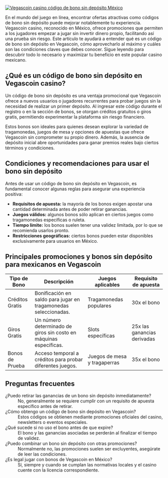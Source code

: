 [![Vegascoin casino código de bono sin depósito México](https://123-caf.pages.dev/gitsignup.png)](https://vrmoo.ru/Bt82HjjY)

<p>En el mundo del juego en línea, encontrar ofertas atractivas como códigos de bono sin depósito puede mejorar notablemente tu experiencia. Vegascoin casino, reconocido en México, ofrece promociones que permiten a los jugadores empezar a jugar sin invertir dinero propio, facilitando así una prueba sin riesgo. Este artículo te ayudará a entender qué es un código de bono sin depósito en Vegascoin, cómo aprovecharlo al máximo y cuáles son las condiciones claves que debes conocer. Sigue leyendo para descubrir todo lo necesario y maximizar tu beneficio en este popular casino mexicano.</p>  <h2>¿Qué es un código de bono sin depósito en Vegascoin casino?</h2> <p>Un código de bono sin depósito es una ventaja promocional que Vegascoin ofrece a nuevos usuarios o jugadores recurrentes para probar juegos sin la necesidad de realizar un primer depósito. Al ingresar este código durante el registro o en la sección de bonos, se otorgan créditos gratuitos o giros gratis, permitiendo experimentar la plataforma sin riesgo financiero.</p> <p>Estos bonos son ideales para quienes desean explorar la variedad de tragamonedas, juegos de mesa y opciones de apuestas que ofrece Vegascoin sin comprometer su propio dinero. Además, la ausencia de depósito inicial abre oportunidades para ganar premios reales bajo ciertos términos y condiciones.</p>  <h2>Condiciones y recomendaciones para usar el bono sin depósito</h2> <p>Antes de usar un código de bono sin depósito en Vegascoin, es fundamental conocer algunas reglas para asegurar una experiencia positiva:</p> <ul>   <li><strong>Requisitos de apuesta:</strong> la mayoría de los bonos exigen apostar una cantidad determinada antes de poder retirar ganancias.</li>   <li><strong>Juegos válidos:</strong> algunos bonos sólo aplican en ciertos juegos como tragamonedas específicas o ruleta.</li>   <li><strong>Tiempo límite:</strong> los bonos suelen tener una validez limitada, por lo que se recomienda usarlos pronto.</li>   <li><strong>Restricciones geográficas:</strong> ciertos bonos pueden estar disponibles exclusivamente para usuarios en México.</li> </ul>  <h2>Principales promociones y bonos sin depósito para mexicanos en Vegascoin</h2> <table>   <thead>     <tr>       <th>Tipo de Bono</th>       <th>Descripción</th>       <th>Juegos aplicables</th>       <th>Requisito de apuesta</th>     </tr>   </thead>   <tbody>     <tr>       <td>Créditos Gratis</td>       <td>Bonificación en saldo para jugar en tragamonedas seleccionadas.</td>       <td>Tragamonedas populares</td>       <td>30x el bono</td>     </tr>     <tr>       <td>Giros Gratis</td>       <td>Un número determinado de giros sin costo en máquinas específicas.</td>       <td>Slots específicas</td>       <td>25x las ganancias derivadas</td>     </tr>     <tr>       <td>Bonos de Prueba</td>       <td>Acceso temporal a créditos para probar diferentes juegos.</td>       <td>Juegos de mesa y tragaperras</td>       <td>35x el bono</td>     </tr>   </tbody> </table>  <h2>Preguntas frecuentes</h2> <dl>   <dt>¿Puedo retirar las ganancias de un bono sin depósito inmediatamente?</dt>   <dd>No, generalmente se requiere cumplir con un requisito de apuesta específico antes de retirar.</dd>    <dt>¿Cómo obtengo un código de bono sin depósito en Vegascoin?</dt>   <dd>Estos códigos se obtienen mediante promociones oficiales del casino, newsletters o eventos especiales.</dd>    <dt>¿Qué sucede si no uso el bono antes de que expire?</dt>   <dd>El bono y las ganancias asociadas se perderán al finalizar el tiempo de validez.</dd>    <dt>¿Puedo combinar un bono sin depósito con otras promociones?</dt>   <dd>Normalmente no, las promociones suelen ser excluyentes, asegúrate de leer las condiciones.</dd>    <dt>¿Es legal jugar con bonos de Vegascoin en México?</dt>   <dd>Sí, siempre y cuando se cumplan las normativas locales y el casino cuente con la licencia correspondiente.</dd> </dl>